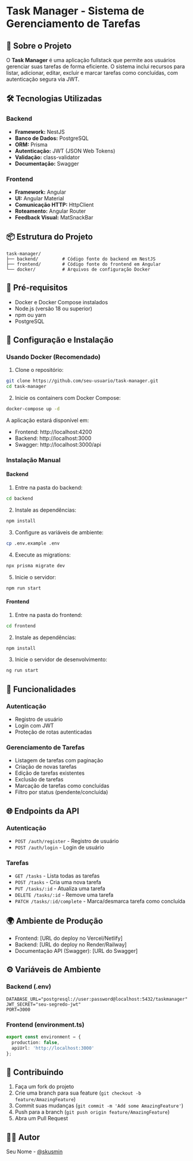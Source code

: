 # Task Manager - Sistema de Gerenciamento de Tarefas

## 🚀 Sobre o Projeto
O **Task Manager** é uma aplicação fullstack que permite aos usuários gerenciar suas tarefas de forma eficiente. O sistema inclui recursos para listar, adicionar, editar, excluir e marcar tarefas como concluídas, com autenticação segura via JWT.

## 🛠 Tecnologias Utilizadas

### Backend
- **Framework:** NestJS
- **Banco de Dados:** PostgreSQL
- **ORM:** Prisma
- **Autenticação:** JWT (JSON Web Tokens)
- **Validação:** class-validator
- **Documentação:** Swagger

### Frontend
- **Framework:** Angular
- **UI:** Angular Material
- **Comunicação HTTP:** HttpClient
- **Roteamento:** Angular Router
- **Feedback Visual:** MatSnackBar

## 📦 Estrutura do Projeto
```
task-manager/
├── backend/         # Código fonte do backend em NestJS
├── frontend/        # Código fonte do frontend em Angular
└── docker/          # Arquivos de configuração Docker
```

## 🚦 Pré-requisitos
- Docker e Docker Compose instalados
- Node.js (versão 18 ou superior)
- npm ou yarn
- PostgreSQL 

## 🔧 Configuração e Instalação

### Usando Docker (Recomendado)
1. Clone o repositório:
```bash
git clone https://github.com/seu-usuario/task-manager.git
cd task-manager
```

2. Inicie os containers com Docker Compose:
```bash
docker-compose up -d
```

A aplicação estará disponível em:
- Frontend: http://localhost:4200
- Backend: http://localhost:3000
- Swagger: http://localhost:3000/api

### Instalação Manual

#### Backend
1. Entre na pasta do backend:
```bash
cd backend
```

2. Instale as dependências:
```bash
npm install
```

3. Configure as variáveis de ambiente:
```bash
cp .env.example .env
```

4. Execute as migrations:
```bash
npx prisma migrate dev
```

5. Inicie o servidor:
```bash
npm run start
```

#### Frontend
1. Entre na pasta do frontend:
```bash
cd frontend
```

2. Instale as dependências:
```bash
npm install
```

3. Inicie o servidor de desenvolvimento:
```bash
ng run start
```

## 🔐 Funcionalidades

### Autenticação
- Registro de usuário
- Login com JWT
- Proteção de rotas autenticadas

### Gerenciamento de Tarefas
- Listagem de tarefas com paginação
- Criação de novas tarefas
- Edição de tarefas existentes
- Exclusão de tarefas
- Marcação de tarefas como concluídas
- Filtro por status (pendente/concluída)

## 🌐 Endpoints da API

### Autenticação
- `POST /auth/register` - Registro de usuário
- `POST /auth/login` - Login de usuário

### Tarefas
- `GET /tasks` - Lista todas as tarefas
- `POST /tasks` - Cria uma nova tarefa
- `PUT /tasks/:id` - Atualiza uma tarefa
- `DELETE /tasks/:id` - Remove uma tarefa
- `PATCH /tasks/:id/complete` - Marca/desmarca tarefa como concluída

## 🌍 Ambiente de Produção

- Frontend: [URL do deploy no Vercel/Netlify]
- Backend: [URL do deploy no Render/Railway]
- Documentação API (Swagger): [URL do Swagger]

## ⚙️ Variáveis de Ambiente

### Backend (.env)
```
DATABASE_URL="postgresql://user:password@localhost:5432/taskmanager"
JWT_SECRET="seu-segredo-jwt"
PORT=3000
```

### Frontend (environment.ts)
```typescript
export const environment = {
  production: false,
  apiUrl: 'http://localhost:3000'
};
```

## 🤝 Contribuindo
1. Faça um fork do projeto
2. Crie uma branch para sua feature (`git checkout -b feature/AmazingFeature`)
3. Commit suas mudanças (`git commit -m 'Add some AmazingFeature'`)
4. Push para a branch (`git push origin feature/AmazingFeature`)
5. Abra um Pull Request


## 👨‍💻 Autor
Seu Nome - [@skusmin](https://github.com/kusmin)